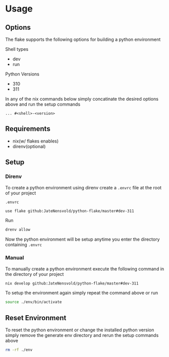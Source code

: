 # Usage

## Options
The flake supports the following options for building a python environment

Shell types
- dev
- run

Python Versions
- 310
- 311

In any of the nix commands below simply concatinate the desired options above and run the setup commands
```
... #<shell>-<version>
```

## Requirements

- nix(w/ flakes enables)
- direnv(optional)

## Setup

### Direnv
To create a python environment using direnv create a `.envrc` file at the root of your project

`.envrc`
```bash
use flake github:JateNensvold/python-flake/master#dev-311
```

Run
```bash
drenv allow
```

Now the python environment will be setup anytime you enter the directory containing `.envrc`

### Manual
To manually create a python environment execute the following command in the directory of your project

```bash
nix develop github:JateNensvold/python-flake/master#dev-311
```

To setup the environment again simply repeat the command above or run
```bash
source ./env/bin/activate
```

## Reset Environment
To reset the python environment or change the installed python version
simply remove the generate env directory and rerun the setup commands above

```bash
rm -rf ./env
```
